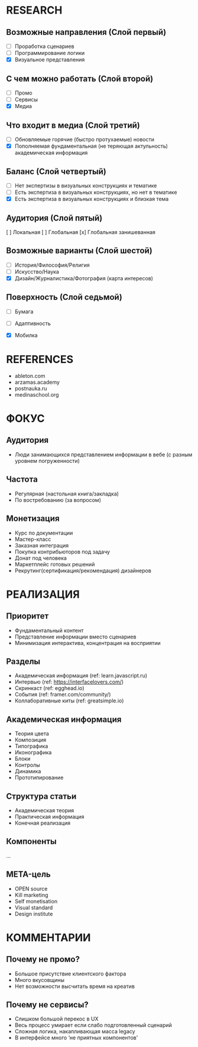 # RESEARCH

## Возможные направления (Слой первый)
* [ ] Проработка сценариев
* [ ] Программирование логики
* [x] Визуальное представления

## С чем можно работать (Слой второй)
* [ ] Промо
* [ ] Сервисы
* [x] Медиа

## Что входит в медиа (Слой третий)
* [ ] Обновляемые горячие (быстро протухаемые) новости
* [x] Пополняемая фундаментальная (не теряющая актульность) академическая информация

## Баланс (Слой четвертый)
* [ ] Нет экспертизы в визуальных конструкциях и тематике
* [ ] Есть экспертиза в визуальных конструкциях, но нет в тематике
* [x] Есть экспертиза в визуальных конструкциях и близкая тема

##  Аудитория (Слой пятый)
[ ] Локальная
[ ] Глобальная
[x] Глобальная занишеванная

## Возможные варианты (Слой шестой)
* [ ] История/Философия/Религия
* [ ] Искусство/Наука
* [x] Дизайн/Журналистика/Фотография (карта интересов)

## Поверхность (Слой седьмой)
* [ ] Бумага
* [ ] Адаптивность
* [x] Мобилка





# REFERENCES
- ableton.com
- arzamas.academy
- postnauka.ru
- medinaschool.org





# ФОКУС
## Аудитория
- Люди занимающихся представлением информации в вебе (с разным уровнем погруженности)

## Частота 
- Регулярная (настольная книга/закладка)
- По востребованию (за вопросом)

## Монетизация
- Курс по документации
- Мастер-класс
- Заказная интеграция
- Покупка контрибьюторов под задачу
- Донат под человека
- Маркетплейс готовых решений
- Рекрутинг(сертификация/рекомендация) дизайнеров





# РЕАЛИЗАЦИЯ
## Приоритет
- Фундаментальный контент
- Представление информации вместо сценариев
- Минимизация интерактива, концентрация на восприятии

##  Разделы
- Академическая информация (ref: learn.javascript.ru)
- Интервью (ref: https://interfacelovers.com/)
- Скринкаст (ref: egghead.io)
- События (ref: framer.com/community/)
- Коллаборативные киты (ref: greatsimple.io)

## Академическая информация
- Теория цвета
- Композиция
- Типографика
- Иконографика
- Блоки
- Контролы
- Динамика
- Прототипирование

## Структура статьи
- Академическая теория
- Практическая информация
- Конечная реализация


## Компоненты
…


## META-цель
- OPEN source
- Kill marketing
- Self monetisation
- Visual standard
- Design institute 

# КОММЕНТАРИИ
## Почему не промо?
- Большое присутствие клиентского фактора
- Много вкусовщины
- Нет возможности высчитать время на креатив

## Почему не сервисы?
- Слишком большой перекос в UX
- Весь процесс умирает если слабо подготовленный сценарий
- Сложная логика, накапливающая масса legacy
- В интерфейсе много ‘не приятных компонентов’



